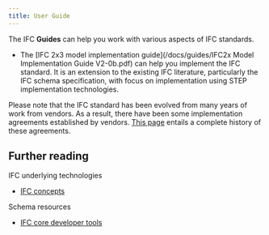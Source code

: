 ```yaml
---
title: User Guide
---
```


The IFC **Guides** can help you work with various aspects of IFC standards.

* The [IFC 2x3 model implementation guide](/docs/guides/IFC2x Model Implementation Guide V2-0b.pdf) can help you implement the
IFC standard. It is an extension to the existing IFC literature, particularly the IFC schema specification,
with focus on implementation using STEP implementation technologies.

Please note that the IFC standard has been evolved from many years of work from vendors. As a result, there have been some implementation agreements established by vendors. [This page](/docs/guides/implementerAgreements) entails a complete history of these agreements.


## Further reading

IFC underlying technologies
  * [IFC concepts](/docs/concepts/index.md)

Schema resources
  * [IFC core developer tools](/docs/tools/index.md)

